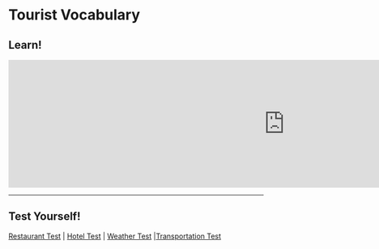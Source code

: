 

<h1>Tourist Vocabulary</h1>

<h2> Learn! </h2>
<iframe src="https://h5p.org/h5p/embed/684116" width="1090" height="252" frameborder="0" allowfullscreen="allowfullscreen"></iframe><script src="https://h5p.org/sites/all/modules/h5p/library/js/h5p-resizer.js" charset="UTF-8"></script>

<hr>

<h2>Test Yourself!</h2>
<a href="restaurant.html">Restaurant Test</a> | <a href="hotel.html">Hotel Test</a> | <a href="weather.html">Weather Test</a> |<a href="transportation.html">Transportation Test</a>
